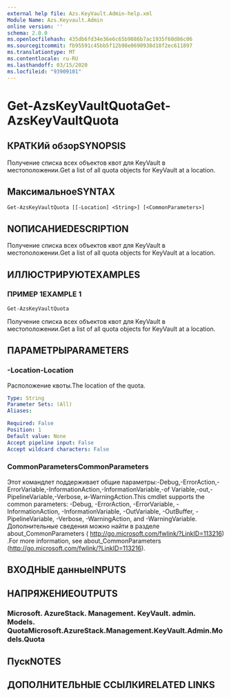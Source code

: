 ```yaml
---
external help file: Azs.KeyVault.Admin-help.xml
Module Name: Azs.Keyvault.Admin
online version: ''
schema: 2.0.0
ms.openlocfilehash: 435db6fd34e36e6c65b9086b7ac1935f60d86c06
ms.sourcegitcommit: fb95591c45bb5f12b98e0690938d18f2ec611897
ms.translationtype: MT
ms.contentlocale: ru-RU
ms.lasthandoff: 03/15/2020
ms.locfileid: "93909101"
---
```

# <span data-ttu-id="51da2-101">Get-AzsKeyVaultQuota</span><span class="sxs-lookup"><span data-stu-id="51da2-101">Get-AzsKeyVaultQuota</span></span>

## <span data-ttu-id="51da2-102">КРАТКИй обзор</span><span class="sxs-lookup"><span data-stu-id="51da2-102">SYNOPSIS</span></span>
<span data-ttu-id="51da2-103">Получение списка всех объектов квот для KeyVault в местоположении.</span><span class="sxs-lookup"><span data-stu-id="51da2-103">Get a list of all quota objects for KeyVault at a location.</span></span>

## <span data-ttu-id="51da2-104">Максимальное</span><span class="sxs-lookup"><span data-stu-id="51da2-104">SYNTAX</span></span>

```
Get-AzsKeyVaultQuota [[-Location] <String>] [<CommonParameters>]
```

## <span data-ttu-id="51da2-105">NОПИСАНИЕ</span><span class="sxs-lookup"><span data-stu-id="51da2-105">DESCRIPTION</span></span>
<span data-ttu-id="51da2-106">Получение списка всех объектов квот для KeyVault в местоположении.</span><span class="sxs-lookup"><span data-stu-id="51da2-106">Get a list of all quota objects for KeyVault at a location.</span></span>

## <span data-ttu-id="51da2-107">ИЛЛЮСТРИРУЮТ</span><span class="sxs-lookup"><span data-stu-id="51da2-107">EXAMPLES</span></span>

### <span data-ttu-id="51da2-108">ПРИМЕР 1</span><span class="sxs-lookup"><span data-stu-id="51da2-108">EXAMPLE 1</span></span>
```
Get-AzsKeyVaultQuota
```

<span data-ttu-id="51da2-109">Получение списка всех объектов квот для KeyVault в местоположении.</span><span class="sxs-lookup"><span data-stu-id="51da2-109">Get a list of all quota objects for KeyVault at a location.</span></span>

## <span data-ttu-id="51da2-110">ПАРАМЕТРЫ</span><span class="sxs-lookup"><span data-stu-id="51da2-110">PARAMETERS</span></span>

### <span data-ttu-id="51da2-111">-Location</span><span class="sxs-lookup"><span data-stu-id="51da2-111">-Location</span></span>
<span data-ttu-id="51da2-112">Расположение квоты.</span><span class="sxs-lookup"><span data-stu-id="51da2-112">The location of the quota.</span></span>

```yaml
Type: String
Parameter Sets: (All)
Aliases:

Required: False
Position: 1
Default value: None
Accept pipeline input: False
Accept wildcard characters: False
```

### <span data-ttu-id="51da2-113">CommonParameters</span><span class="sxs-lookup"><span data-stu-id="51da2-113">CommonParameters</span></span>
<span data-ttu-id="51da2-114">Этот командлет поддерживает общие параметры:-Debug,-ErrorAction,-ErrorVariable,-InformationAction,-InformationVariable,-of Variable,-out,-PipelineVariable,-Verbose, и-WarningAction.</span><span class="sxs-lookup"><span data-stu-id="51da2-114">This cmdlet supports the common parameters: -Debug, -ErrorAction, -ErrorVariable, -InformationAction, -InformationVariable, -OutVariable, -OutBuffer, -PipelineVariable, -Verbose, -WarningAction, and -WarningVariable.</span></span> <span data-ttu-id="51da2-115">Дополнительные сведения можно найти в разделе about_CommonParameters ( http://go.microsoft.com/fwlink/?LinkID=113216) .</span><span class="sxs-lookup"><span data-stu-id="51da2-115">For more information, see about_CommonParameters (http://go.microsoft.com/fwlink/?LinkID=113216).</span></span>

## <span data-ttu-id="51da2-116">ВХОДНЫЕ данные</span><span class="sxs-lookup"><span data-stu-id="51da2-116">INPUTS</span></span>

## <span data-ttu-id="51da2-117">НАПРЯЖЕНИЕ</span><span class="sxs-lookup"><span data-stu-id="51da2-117">OUTPUTS</span></span>

### <span data-ttu-id="51da2-118">Microsoft. AzureStack. Management. KeyVault. admin. Models. Quota</span><span class="sxs-lookup"><span data-stu-id="51da2-118">Microsoft.AzureStack.Management.KeyVault.Admin.Models.Quota</span></span>

## <span data-ttu-id="51da2-119">Пуск</span><span class="sxs-lookup"><span data-stu-id="51da2-119">NOTES</span></span>

## <span data-ttu-id="51da2-120">ДОПОЛНИТЕЛЬНЫЕ ССЫЛКИ</span><span class="sxs-lookup"><span data-stu-id="51da2-120">RELATED LINKS</span></span>
